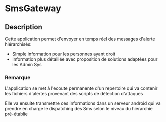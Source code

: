 # SmsGateway

## Description

Cette application permet d'envoyer en temps réel des messages d'alerte hiérarchisés:

  - Simple information pour les personnes ayant droit
  - Information plus détaillée avec proposition de solutions adaptées pour les Admin Sys
  
 ### Remarque 
 
 L'application se met à l'ecoute permanente d'un repertoire qui va contenir les fichiers d'alertes provenant des scripts de détection d'attaques

 Elle va ensuite transmettre ces informations dans un serveur android qui va prendre en charge le dispatching des Sms selon le niveau du hiérarchie pré-établie 
 
